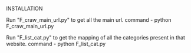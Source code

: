 INSTALLATION

Run "F_craw_main_url.py" to get all the main url.
command - python F_craw_main_url.py


Run "F_list_cat.py" to get the mapping of all the categories present in that website.
command - python F_list_cat.py
